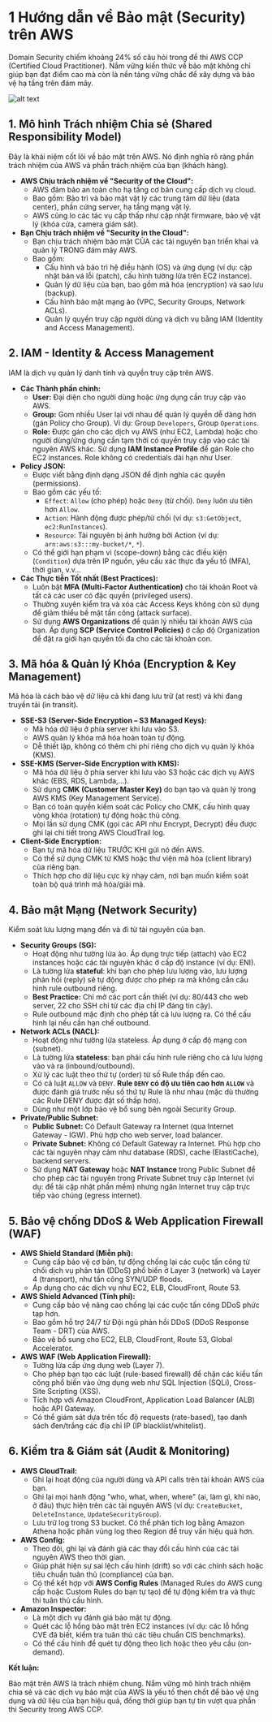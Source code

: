 # 1 Hướng dẫn về Bảo mật (Security) trên AWS

Domain Security chiếm khoảng 24% số câu hỏi trong đề thi AWS CCP (Certified Cloud Practitioner). Nắm vững kiến thức về bảo mật không chỉ giúp bạn đạt điểm cao mà còn là nền tảng vững chắc để xây dựng và bảo vệ hạ tầng trên đám mây.

![alt text](image.png)

## 1. Mô hình Trách nhiệm Chia sẻ (Shared Responsibility Model)

Đây là khái niệm cốt lõi về bảo mật trên AWS. Nó định nghĩa rõ ràng phần trách nhiệm của AWS và phần trách nhiệm của bạn (khách hàng).

*   **AWS Chịu trách nhiệm về "Security of the Cloud":**
    *   AWS đảm bảo an toàn cho hạ tầng cơ bản cung cấp dịch vụ cloud.
    *   Bao gồm: Bảo trì và bảo mật vật lý các trung tâm dữ liệu (data center), phần cứng server, hạ tầng mạng vật lý.
    *   AWS cũng lo các tác vụ cấp thấp như cập nhật firmware, bảo vệ vật lý (khóa cửa, camera giám sát).
*   **Bạn Chịu trách nhiệm về "Security in the Cloud":**
    *   Bạn chịu trách nhiệm bảo mật CỦA các tài nguyên bạn triển khai và quản lý TRONG đám mây AWS.
    *   Bao gồm:
        *   Cấu hình và bảo trì hệ điều hành (OS) và ứng dụng (ví dụ: cập nhật bản vá lỗi (patch), cấu hình tường lửa trên EC2 instance).
        *   Quản lý dữ liệu của bạn, bao gồm mã hóa (encryption) và sao lưu (backup).
        *   Cấu hình bảo mật mạng ảo (VPC, Security Groups, Network ACLs).
        *   Quản lý quyền truy cập người dùng và dịch vụ bằng IAM (Identity and Access Management).

## 2. IAM - Identity & Access Management

IAM là dịch vụ quản lý danh tính và quyền truy cập trên AWS.

*   **Các Thành phần chính:**
    *   **User:** Đại diện cho người dùng hoặc ứng dụng cần truy cập vào AWS.
    *   **Group:** Gom nhiều User lại với nhau để quản lý quyền dễ dàng hơn (gán Policy cho Group). Ví dụ: Group `Developers`, Group `Operations`.
    *   **Role:** Được gán cho các dịch vụ AWS (như EC2, Lambda) hoặc cho người dùng/ứng dụng cần tạm thời có quyền truy cập vào các tài nguyên AWS khác. Sử dụng **IAM Instance Profile** để gán Role cho EC2 instances. Role không có credentials dài hạn như User.
*   **Policy JSON:**
    *   Được viết bằng định dạng JSON để định nghĩa các quyền (permissions).
    *   Bao gồm các yếu tố:
        *   `Effect`: `Allow` (cho phép) hoặc `Deny` (từ chối). `Deny` luôn ưu tiên hơn `Allow`.
        *   `Action`: Hành động được phép/từ chối (ví dụ: `s3:GetObject`, `ec2:RunInstances`).
        *   `Resource`: Tài nguyên bị ảnh hưởng bởi Action (ví dụ: `arn:aws:s3:::my-bucket/*`, `*`).
    *   Có thể giới hạn phạm vi (scope-down) bằng các điều kiện (`Condition`) dựa trên IP nguồn, yêu cầu xác thực đa yếu tố (MFA), thời gian, v.v...
*   **Các Thực tiễn Tốt nhất (Best Practices):**
    *   Luôn bật **MFA (Multi-Factor Authentication)** cho tài khoản Root và tất cả các user có đặc quyền (privileged users).
    *   Thường xuyên kiểm tra và xóa các Access Keys không còn sử dụng để giảm thiểu bề mặt tấn công (attack surface).
    *   Sử dụng **AWS Organizations** để quản lý nhiều tài khoản AWS của bạn. Áp dụng **SCP (Service Control Policies)** ở cấp độ Organization để đặt ra giới hạn quyền tối đa cho các tài khoản con.

## 3. Mã hóa & Quản lý Khóa (Encryption & Key Management)

Mã hóa là cách bảo vệ dữ liệu cả khi đang lưu trữ (at rest) và khi đang truyền tải (in transit).

*   **SSE-S3 (Server-Side Encryption – S3 Managed Keys):**
    *   Mã hóa dữ liệu ở phía server khi lưu vào S3.
    *   AWS quản lý khóa mã hóa hoàn toàn tự động.
    *   Dễ thiết lập, không có thêm chi phí riêng cho dịch vụ quản lý khóa (KMS).
*   **SSE-KMS (Server-Side Encryption with KMS):**
    *   Mã hóa dữ liệu ở phía server khi lưu vào S3 hoặc các dịch vụ AWS khác (EBS, RDS, Lambda,...).
    *   Sử dụng **CMK (Customer Master Key)** do bạn tạo và quản lý trong AWS KMS (Key Management Service).
    *   Bạn có toàn quyền kiểm soát các Policy cho CMK, cấu hình quay vòng khóa (rotation) tự động hoặc thủ công.
    *   Mọi lần sử dụng CMK (gọi các API như Encrypt, Decrypt) đều được ghi lại chi tiết trong AWS CloudTrail log.
*   **Client-Side Encryption:**
    *   Bạn tự mã hóa dữ liệu TRƯỚC KHI gửi nó đến AWS.
    *   Có thể sử dụng CMK từ KMS hoặc thư viện mã hóa (client library) của riêng bạn.
    *   Thích hợp cho dữ liệu cực kỳ nhạy cảm, nơi bạn muốn kiểm soát toàn bộ quá trình mã hóa/giải mã.

## 4. Bảo mật Mạng (Network Security)

Kiểm soát lưu lượng mạng đến và đi từ tài nguyên của bạn.

*   **Security Groups (SG):**
    *   Hoạt động như tường lửa ảo. Áp dụng trực tiếp (attach) vào EC2 instances hoặc các tài nguyên khác ở cấp độ instance (ví dụ: ENI).
    *   Là tường lửa **stateful**: khi bạn cho phép lưu lượng vào, lưu lượng phản hồi (reply) sẽ tự động được cho phép ra mà không cần cấu hình rule outbound riêng.
    *   **Best Practice:** Chỉ mở các port cần thiết (ví dụ: 80/443 cho web server, 22 cho SSH chỉ từ các địa chỉ IP đáng tin cậy).
    *   Rule outbound mặc định cho phép tất cả lưu lượng ra. Có thể cấu hình lại nếu cần hạn chế outbound.
*   **Network ACLs (NACL):**
    *   Hoạt động như tường lửa stateless. Áp dụng ở cấp độ mạng con (subnet).
    *   Là tường lửa **stateless**: bạn phải cấu hình rule riêng cho cả lưu lượng vào và ra (inbound/outbound).
    *   Xử lý các luật theo thứ tự (order) từ số Rule thấp đến cao.
    *   Có cả luật `ALLOW` và `DENY`. **Rule `DENY` có độ ưu tiên cao hơn `ALLOW`** và được đánh giá trước nếu số thứ tự Rule là như nhau (mặc dù thường các Rule DENY được đặt số thấp hơn).
    *   Dùng như một lớp bảo vệ bổ sung bên ngoài Security Group.
*   **Private/Public Subnet:**
    *   **Public Subnet:** Có Default Gateway ra Internet (qua Internet Gateway - IGW). Phù hợp cho web server, load balancer.
    *   **Private Subnet:** Không có Default Gateway ra Internet. Phù hợp cho các tài nguyên nhạy cảm như database (RDS), cache (ElastiCache), backend servers.
    *   Sử dụng **NAT Gateway** hoặc **NAT Instance** trong Public Subnet để cho phép các tài nguyên trong Private Subnet truy cập Internet (ví dụ: để tải cập nhật phần mềm) nhưng ngăn Internet truy cập trực tiếp vào chúng (egress internet).

## 5. Bảo vệ chống DDoS & Web Application Firewall (WAF)

*   **AWS Shield Standard (Miễn phí):**
    *   Cung cấp bảo vệ cơ bản, tự động chống lại các cuộc tấn công từ chối dịch vụ phân tán (DDoS) phổ biến ở Layer 3 (network) và Layer 4 (transport), như tấn công SYN/UDP floods.
    *   Áp dụng cho các dịch vụ như EC2, ELB, CloudFront, Route 53.
*   **AWS Shield Advanced (Tính phí):**
    *   Cung cấp bảo vệ nâng cao chống lại các cuộc tấn công DDoS phức tạp hơn.
    *   Bao gồm hỗ trợ 24/7 từ Đội ngũ phản hồi DDoS (DDoS Response Team - DRT) của AWS.
    *   Bảo vệ bổ sung cho EC2, ELB, CloudFront, Route 53, Global Accelerator.
*   **AWS WAF (Web Application Firewall):**
    *   Tường lửa cấp ứng dụng web (Layer 7).
    *   Cho phép bạn tạo các luật (rule-based firewall) để chặn các kiểu tấn công phổ biến vào ứng dụng web như SQL Injection (SQLi), Cross-Site Scripting (XSS).
    *   Tích hợp với Amazon CloudFront, Application Load Balancer (ALB) hoặc API Gateway.
    *   Có thể giám sát dựa trên tốc độ requests (rate-based), tạo danh sách đen/trắng các địa chỉ IP (IP blacklist/whitelist).

## 6. Kiểm tra & Giám sát (Audit & Monitoring)

*   **AWS CloudTrail:**
    *   Ghi lại hoạt động của người dùng và API calls trên tài khoản AWS của bạn.
    *   Ghi lại mọi hành động "who, what, when, where" (ai, làm gì, khi nào, ở đâu) thực hiện trên các tài nguyên AWS (ví dụ: `CreateBucket`, `DeleteInstance`, `UpdateSecurityGroup`).
    *   Lưu trữ log trong S3 bucket. Có thể phân tích log bằng Amazon Athena hoặc phân vùng log theo Region để truy vấn hiệu quả hơn.
*   **AWS Config:**
    *   Theo dõi, ghi lại và đánh giá các thay đổi cấu hình của các tài nguyên AWS theo thời gian.
    *   Giúp phát hiện sự sai lệch cấu hình (drift) so với các chính sách hoặc tiêu chuẩn tuân thủ (compliance) của bạn.
    *   Có thể kết hợp với **AWS Config Rules** (Managed Rules do AWS cung cấp hoặc Custom Rules do bạn tự tạo) để tự động kiểm tra và thực thi tuân thủ cấu hình.
*   **Amazon Inspector:**
    *   Là một dịch vụ đánh giá bảo mật tự động.
    *   Quét các lỗ hổng bảo mật trên EC2 instances (ví dụ: các lỗ hổng CVE đã biết, kiểm tra tuân thủ các tiêu chuẩn CIS benchmarks).
    *   Có thể cấu hình để quét tự động theo lịch hoặc theo yêu cầu (on-demand).

**Kết luận:**

Bảo mật trên AWS là trách nhiệm chung. Nắm vững mô hình trách nhiệm chia sẻ và các dịch vụ bảo mật của AWS là yếu tố then chốt để bảo vệ ứng dụng và dữ liệu của bạn hiệu quả, đồng thời giúp bạn tự tin vượt qua phần thi Security trong AWS CCP.